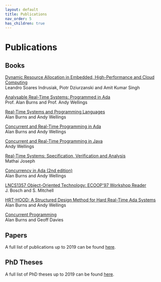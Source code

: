 ```yaml
---
layout: default
title: Publications
nav_order: 5
has_children: true
---
```


# Publications
## Books
[Dynamic Resource Allocation in Embedded, High-Performance and Cloud Computing](http://www.riverpublishers.com/research_details.php?book_id=413)  
Leandro Soares Indrusiak, Piotr Dziurzanski and Amit Kumar Singh

[Analysable Real-Time Systems: Programmed in Ada](https://www.amazon.co.uk/Analysable-Real-Time-Systems-Programmed-Ada/dp/1530265509/)  
Prof. Alan Burns and Prof. Andy Wellings

[Real-Time Systems and Programming Languages](https://www.cs.york.ac.uk/rts/publications/Burns2009.html)  
Alan Burns and Andy Wellings

[Concurrent and Real-Time Programming in Ada](https://www.cs.york.ac.uk/rts/publications/Burns2007.html)  
Alan Burns and Andy Wellings

[Concurrent and Real-Time Programming in Java](https://www.cs.york.ac.uk/rts/publications/Wellings2004.html)  
Andy Wellings

[Real-Time Systems: Specification, Verification and Analysis](https://www.cs.york.ac.uk/rts/publications/Noauthor2001.html)  
Mathai Joseph

[Concurrency in Ada (2nd edition)](https://www.cs.york.ac.uk/rts/publications/Burns1997.html)  
Alan Burns and Andy Wellings

[LNCS1357 Object-Oriented Technology: ECOOP'97 Workshop Reader](https://www.cs.york.ac.uk/rts/publications/Noauthor1997.html)  
J. Bosch and S. Mitchell

[HRT-HOOD: A Structured Design Method for Hard Real-Time Ada Systems](https://www.cs.york.ac.uk/rts/publications/Burns1995.html)  
Alan Burns and Andy Wellings

[Concurrent Programming](https://www.cs.york.ac.uk/rts/publications/Burns1993.html)  
Alan Burns and Geoff Davies


## Papers
A full list of publications up to 2019 can be found [here](https://www.cs.york.ac.uk/rts/publications/index.html).

## PhD Theses
A full list of PhD theses up to 2019 can be found [here](https://www.cs.york.ac.uk/rts/publications/recent_phds.html).
